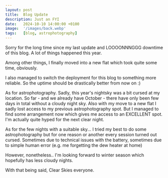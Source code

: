 ```yaml
---
layout: post
title:  Blog Update
description: Just an FYI
date:   2024-10-10 14:00:00 +0100
image:  '/images/back.webp'
tags:   [blog, astrophotography]
---
```


Sorry for the long time since my last update and LOOOONNNGGG downtime of this blog. A lot of things happened this year.

Among other things, I finally moved into a new flat which took quite some time, obviously.

I also managed to switch the deployment for this blog to something more reliable. So the uptime should be drastically better from now on :)

As for astrophotography. Sadly, this year's nightsky was a bit cursed at my location.
So far - and we already have October - there have only been few days in total without a cloudy night sky.
Also with my move to a new flat I sadly lost access to my previous astrophotography spot. But I managed to find some arrangement now which gives me access to an EXCELLENT spot.
I'm actually quite hyped for the next clear night.

As for the few nights with a suitable sky... I tried my best to do some astrophotography but for one reason or another every session turned out cursed.
Sometimes due to technical issues with the battery, sometimes due to simple human error (e.g. me forgetting the dew heater at home)

However, nonetheless.. I'm looking forward to winter season which hopefully has less cloudy nights.

With that being said,
Clear Skies everyone.
